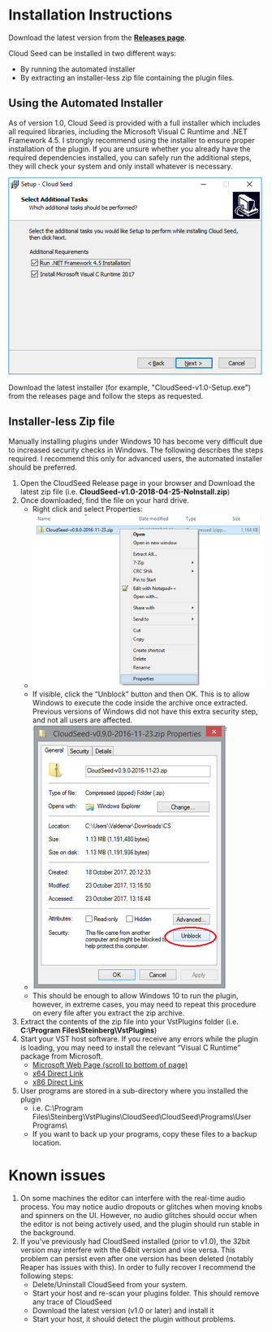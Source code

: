 # Installation Instructions

Download the latest version from the **[Releases page](https://github.com/ValdemarOrn/CloudSeed/releases)**.

Cloud Seed can be installed in two different ways:

* By running the automated installer
* By extracting an installer-less zip file containing the plugin files.

## Using the Automated Installer 

As of version 1.0, Cloud Seed is provided with a full installer which includes all required libraries, including the Microsoft Visual C Runtime and .NET Framework 4.5.
I strongly recommend using the installer to ensure proper installation of the plugin. If you are unsure whether you already have the required dependencies installed, you can safely run the additional steps, they will check your system and only install whatever is necessary.

![](Dependencies.png)

Download the latest installer (for example, "CloudSeed-v1.0-Setup.exe") from the releases page and follow the steps as requested.

## Installer-less Zip file

Manually installing plugins under Windows 10 has become very difficult due to increased security checks in Windows. The following describes the steps required. I recommend this only for advanced users, the automated installer should be preferred.

1. Open the CloudSeed Release page in your browser and Download the latest zip file (i.e. **CloudSeed-v1.0-2018-04-25-NoInstall.zip**)
2. Once downloaded, find the file on your hard drive.
    * Right click and select Properties: 
    * ![](Properties.png)
    * If visible, click the “Unblock” button and then OK. This is to allow Windows to execute the code inside the archive once extracted. Previous versions of Windows did not have this extra security step, and not all users are affected.
    * ![](Unblock.png)
    * This should be enough to allow Windows 10 to run the plugin, however, in extreme cases, you may need to repeat this procedure on every file after you extract the zip archive.
3. Extract the contents of the zip file into your VstPlugins folder (i.e. **C:\Program Files\Steinberg\VstPlugins**)
4. Start your VST host software. If you receive any errors while the plugin is loading, you may need to install the relevant “Visual C Runtime” package from Microsoft.
    * [Microsoft Web Page (scroll to bottom of page)](https://www.visualstudio.com/downloads/)
    * [x64 Direct Link](https://aka.ms/vs/15/release/VC_redist.x64.exe)
    * [x86 Direct Link](https://aka.ms/vs/15/release/VC_redist.x86.exe)
5. User programs are stored in a sub-directory where you installed the plugin
    * i.e. C:\Program Files\Steinberg\VstPlugins\CloudSeed\CloudSeed\Programs\User Programs\
    * If you want to back up your programs, copy these files to a backup location.

# Known issues

1. On some machines the editor can interfere with the real-time audio process. You may notice audio dropouts or glitches when moving knobs and spinners on the UI. However, no audio glitches should occur when the editor is not being actively used, and the plugin should run stable in the background.
2. If you've previously had CloudSeed installed (prior to v1.0), the 32bit version may interfere with the 64bit version and vise versa. This problem can persist even after one version has been deleted (notably Reaper has issues with this). In order to fully recover I recommend the following steps:
    * Delete/Uninstall CloudSeed from your system.
    * Start your host and re-scan your plugins folder. This should remove any trace of CloudSeed
    * Download the latest version (v1.0 or later) and install it
    * Start your host, it should detect the plugin without problems.
